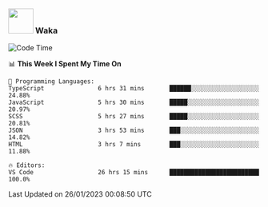 ### <img src="https://media.giphy.com/media/VgCDAzcKvsR6OM0uWg/giphy.gif" width="50"> Waka

  <!--START_SECTION:waka-->
![Code Time](http://img.shields.io/badge/Code%20Time-1%2C211%20hrs%2020%20mins-blue)

📊 **This Week I Spent My Time On** 

```text
💬 Programming Languages: 
TypeScript               6 hrs 31 mins       ██████░░░░░░░░░░░░░░░░░░░   24.88% 
JavaScript               5 hrs 30 mins       █████░░░░░░░░░░░░░░░░░░░░   20.97% 
SCSS                     5 hrs 27 mins       █████░░░░░░░░░░░░░░░░░░░░   20.81% 
JSON                     3 hrs 53 mins       ███░░░░░░░░░░░░░░░░░░░░░░   14.82% 
HTML                     3 hrs 7 mins        ███░░░░░░░░░░░░░░░░░░░░░░   11.88%

🔥 Editors: 
VS Code                  26 hrs 15 mins      █████████████████████████   100.0%

```


 Last Updated on 26/01/2023 00:08:50 UTC
<!--END_SECTION:waka-->
